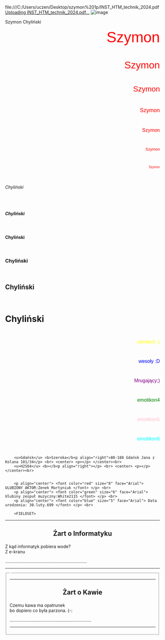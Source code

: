 file:///C:/Users/uczen/Desktop/szymon%201p/INST_HTM_technik_2024.pdf
[Uploading INST_HTM_technik_2024.pdf…]()
![image](https://github.com/user-attachments/assets/df3c80cd-a439-4592-931f-26f94b06988a)
<!DOCTYPE html> 
<html lang="pl-PL"> 
<html> 
     <head> 
             <meta charset="utf-8"> 
             <title>Szymon Chyliński</title> 
     </head> 
    <body> 
		Szymon Chyliński
		<p align="right"> <font color="red" size="7" face="Arial"> Szymon </font> </p> <br> 
		<p align="right"> <font color="red" size="6" face="Arial"> Szymon </font> </p> <br> 
		<p align="right"> <font color="red" size="5" face="Arial"> Szymon </font> </p> <br> 
		<p align="right"> <font color="red" size="4" face="Arial"> Szymon </font> </p> <br> 
		<p align="right"> <font color="red" size="3" face="Arial"> Szymon </font> </p> <br> 
		<p align="right"> <font color="red" size="2" face="Arial"> Szymon </font> </p> <br> 
		<p align="right"> <font color="red" size="1" face="Arial"> Szymon </font> </p> <br> 
		<h6> Chyliński </h6><br>
		<h5> Chyliński </h5><br>
		<h4> Chyliński </h4><br>
		<h3> Chyliński </h3><br>
		<h2> Chyliński </h2><br>
		<h1> Chyliński </h1><br> 
		<p align="right"> <font color="yellow" size="3" face="Arial"> uśmiech :) </font> </p> <br>
		<p align="right"> <font color="blue" size="3" face="Arial"> wesoły :D </font> </p> <br>
		<p align="right"> <font color="purple" size="3" face="Arial"> Mrugający;) </font> </p> <br>
		<p align="right"> <font color="green" size="3" face="Arial"> emotikon4 </font> </p> <br>
		<p align="right"> <font color="pink" size="3" face="Arial"> emotikon5 </font> </p> <br>
		<p align="right"> <font color="cyan" size="3" face="Arial"> emotikon6 </font> </p> <br>	
		
		<u>Gdańsk</u> <b>Szeroka</b<p align="right">80-188 Gdańsk Jana z Kolana 101/34</p> <br> <center> <p></p> </center><br> 
		<u>H2SO4</u> <b></b<p align="right"></p> <br> <center> <p></p> </center><br> 
		

		<p align="center"> <font color="red" size="8" face="Arial"> ULUBIONY AKTOR:Zenek Martyniuk </font> </p> <br> 
		<p align="center"> <font color="green" size="6" face="Arial"> Ulubiny zespuł muzyczny:White2115 </font> </p> <br>
		<p align="center"> <font color="blue" size="5" face="Arial"> Data urodzenia: 30.luty.699 </font> </p> <br> 
	
		<FIELDSET> 
 
<HR SIZE=4 WIDTH=100% ALIGN=LEFT COLOR=red> 
<H2><p align="center">Żart o Informatyku </H2> 
<LEGEND></LEGEND> 
Z kąd informatyk pobiera wode? <br> 
Z e-kranu <br> 

………………………………………………………… 
<HR SIZE=4 WIDTH=100% ALIGN=LEFT COLOR=blue>
</FIELDSET> 
 		<FIELDSET> 
 
<HR SIZE=4 WIDTH=100% ALIGN=LEFT COLOR=yellow> 
<H2><p align="center">Żart o Kawie </H2> 
<LEGEND></LEGEND> 
Czemu kawa ma opatrunek  <br> 
bo dopiero co była parzona. (-: <br> 

………………………………………………………… 
<HR SIZE=4 WIDTH=100% ALIGN=LEFT COLOR=purple>
</FIELDSET>
    </body> 
  </html>









